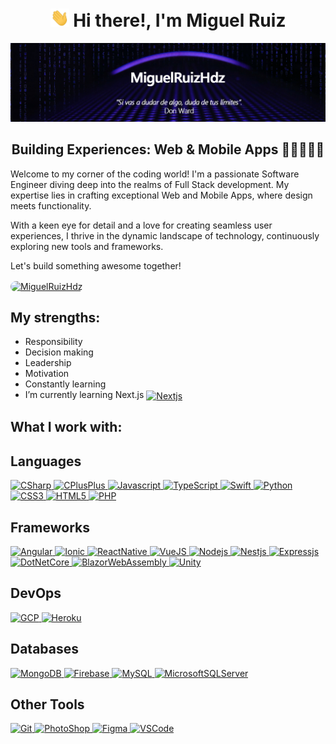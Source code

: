 
<h1 align="center"><img src="https://raw.githubusercontent.com/ABSphreak/ABSphreak/master/gifs/Hi.gif" width="30px"> Hi there!, I'm Miguel Ruiz </h1>

![Banner](Banner.jpg)

<h2 align="center">Building Experiences: Web & Mobile Apps 👨🏻‍💻🌐📱</h2>

<p>Welcome to my corner of the coding world! I'm a passionate Software Engineer diving deep into the realms of Full Stack development. My expertise lies in crafting exceptional Web and Mobile Apps, where design meets functionality.</p>

<p>With a keen eye for detail and a love for creating seamless user experiences, I thrive in the dynamic landscape of technology, continuously exploring new tools and frameworks.</p>

<p>Let's build something awesome together!</p>

<p align="left">
    <a href="https://www.linkedin.com/in/MiguelRuizHdz/" target="blank">
        <img style="border-radius:2em;" align="center" src="https://img.shields.io/badge/LinkedIn-0077B5?style=for-the-badge&logo=linkedin&logoColor=white" alt="MiguelRuizHdz" />
    </a>
</p>

<!-- *** -->


## My strengths:
- Responsibility
- Decision making
- Leadership
- Motivation
- Constantly learning
- I’m currently learning Next.js  <a href="https://nextjs.org/" target="_blank"> 
    <img align="center" src="https://cdn.jsdelivr.net/gh/devicons/devicon/icons/nextjs/nextjs-original-wordmark.svg" alt="Nextjs" width="40" height="40"/> 
</a> 


<!--

Here are some ideas to get you started:

- 🔭 I’m currently working on ...
- 👯 I’m looking to collaborate on ...
- 🤔 I’m looking for help with ...
- 💬 Ask me about ...
- 😄 Pronouns: ...
- ⚡ Fun fact: ...
-->

## What I work with:

## Languages
<p align="left"> 
  <a href="https://www.w3schools.com/cs/" target="_blank"> 
    <img src="https://cdn.jsdelivr.net/gh/devicons/devicon/icons/csharp/csharp-original.svg" alt="CSharp" width="40" height="40"/> 
  </a>
  <a href="https://www.cplusplus.com/" target="_blank"> 
    <img src="https://cdn.jsdelivr.net/gh/devicons/devicon/icons/cplusplus/cplusplus-original.svg" alt="CPlusPlus" width="40" height="40"/> 
  </a>
  <a href="https://developer.mozilla.org/en-US/docs/Web/JavaScript" target="_blank"> 
    <img src="https://cdn.jsdelivr.net/gh/devicons/devicon/icons/javascript/javascript-original.svg"  alt="Javascript" width="40" height="40"/> 
  </a>
  <a href="https://www.typescriptlang.org/" target="_blank"> 
    <img src="https://cdn.jsdelivr.net/gh/devicons/devicon/icons/typescript/typescript-original.svg"  alt="TypeScript" width="40" height="40"/> 
  </a>
  <a href="https://www.swift.org/" target="_blank"> 
    <img src="https://cdn.jsdelivr.net/gh/devicons/devicon/icons/swift/swift-original.svg" alt="Swift" width="40" height="40"/> 
  </a>
  <a href="https://www.python.org" target="_blank"> 
    <img src="https://cdn.jsdelivr.net/gh/devicons/devicon/icons/python/python-original.svg" alt="Python" width="40" height="40"/> 
  </a>
  <a href="https://www.w3schools.com/css/" target="_blank"> 
    <img src="https://cdn.jsdelivr.net/gh/devicons/devicon/icons/css3/css3-original-wordmark.svg" alt="CSS3" width="40" height="40"/> 
  </a>
  <a href="https://www.w3.org/html/" target="_blank"> 
    <img src="https://cdn.jsdelivr.net/gh/devicons/devicon/icons/html5/html5-original-wordmark.svg" alt="HTML5" width="40" height="40"/> 
  </a>
  <a href="https://www.php.net/" target="_blank"> 
    <img src="https://cdn.jsdelivr.net/gh/devicons/devicon/icons/php/php-original.svg" alt="PHP" width="40" height="40"/> 
  </a>
</p>

## Frameworks
<p align="left"> 
    <a href="https://angular.io/" target="_blank">
        <img src="https://cdn.jsdelivr.net/gh/devicons/devicon/icons/angularjs/angularjs-original.svg" alt="Angular" width="40" height="40"/>
    </a>
    <a href="http://ionicframework.com/" target="_blank">
        <img src="https://cdn.jsdelivr.net/gh/devicons/devicon/icons/ionic/ionic-original.svg" alt="Ionic" width="40" height="40"/>
    </a>
    <a href="https://reactnative.dev/" target="_blank">
        <img src="https://cdn.jsdelivr.net/gh/devicons/devicon/icons/react/react-original.svg" alt="ReactNative" width="40" height="40"/>
    </a>
    <a href="https://vuejs.org/" target="blank">
        <img src="https://cdn.jsdelivr.net/gh/devicons/devicon/icons/vuejs/vuejs-original.svg" alt="VueJS" width="40" height="40" />
    </a>
    <a href="https://nodejs.org/en/" target="_blank">
        <img src="https://cdn.jsdelivr.net/gh/devicons/devicon/icons/nodejs/nodejs-original.svg" alt="Nodejs" width="40" height="40"/>
    </a>
    <a href="https://nestjs.com/" target="_blank">
        <img src="https://cdn.jsdelivr.net/gh/devicons/devicon/icons/nestjs/nestjs-plain.svg" alt="Nestjs" width="40" height="40"/>
    </a>
    <a href="http://expressjs.com/" target="_blank">
        <img src="https://cdn.jsdelivr.net/gh/devicons/devicon/icons/express/express-original.svg" alt="Expressjs" width="40" height="40"/>
    </a>
    <a href="https://dotnet.microsoft.com/en-us/" target="_blank">
        <img src="https://cdn.jsdelivr.net/gh/devicons/devicon/icons/dotnetcore/dotnetcore-original.svg" alt="DotNetCore" width="40" height="40"/>
    </a>
    <a href="https://dotnet.microsoft.com/en-us/apps/aspnet/web-apps/blazor" target="blank">
        <img src="https://www.delta-n.nl/wp-content/uploads/2019/10/BrandBlazor_300.png" alt="BlazorWebAssembly" width="40" height="40" />
    </a>
    <a href="https://unity.com/" target="_blank">
        <img src="https://cdn.jsdelivr.net/gh/devicons/devicon/icons/unity/unity-original.svg" alt="Unity" width="40" height="40"/>
    </a>
</p>

## DevOps
<p align="left"> 
    <a href="https://cloud.google.com" target="_blank"> 
        <img src="https://www.vectorlogo.zone/logos/google_cloud/google_cloud-icon.svg" alt="GCP" width="40" height="40"/>
    </a>
    <a href="https://heroku.com" target="_blank">
        <img src="https://www.vectorlogo.zone/logos/heroku/heroku-icon.svg" alt="Heroku" width="40" height="40"/>
    </a>
</p>

## Databases
<p align="left">
    <a href="https://www.mongodb.com/" target="_blank"> 
        <img src="https://cdn.jsdelivr.net/gh/devicons/devicon/icons/mongodb/mongodb-original-wordmark.svg" alt="MongoDB" width="40" height="40"/> 
    </a> 
    <a href="https://firebase.google.com/" target="_blank"> 
        <img src="https://cdn.jsdelivr.net/gh/devicons/devicon/icons/firebase/firebase-plain-wordmark.svg" alt="Firebase" width="40" height="40"/> 
    </a> 
    <a href="https://www.mysql.com/" target="_blank"> 
        <img src="https://cdn.jsdelivr.net/gh/devicons/devicon/icons/mysql/mysql-original-wordmark.svg" alt="MySQL" width="40" height="40"/> 
    </a> 
    <a href="https://www.microsoft.com/en-us/sql-server/" target="_blank"> 
        <img src="https://cdn.jsdelivr.net/gh/devicons/devicon/icons/microsoftsqlserver/microsoftsqlserver-plain-wordmark.svg" alt="MicrosoftSQLServer" width="40" height="40"/> 
    </a> 
    
</p>

## Other Tools
<p align="left"> 
    <a href="https://git-scm.com/" target="_blank"> 
        <img src="https://www.vectorlogo.zone/logos/git-scm/git-scm-icon.svg" alt="Git" width="40" height="40"/> 
    </a>  
    <a href="https://www.adobe.com/mx/products/photoshop.html" target="_blank"> 
        <img src="https://cdn.jsdelivr.net/gh/devicons/devicon/icons/photoshop/photoshop-plain.svg" alt="PhotoShop" width="40" height="40"/> 
    </a>  
    <a href="http://figma.com/" target="_blank"> 
        <img src="https://cdn.jsdelivr.net/gh/devicons/devicon/icons/figma/figma-original.svg" alt="Figma" width="40" height="40"/> 
    </a>  
    <a href="https://code.visualstudio.com/" target="_blank"> 
        <img src="https://cdn.jsdelivr.net/gh/devicons/devicon/icons/vscode/vscode-original.svg" alt="VSCode" width="40" height="40"/> 
    </a>   
</p>




<!-- [![Top Langs](https://github-readme-stats.vercel.app/api/top-langs/?username=MiguelRuizHdz)](https://github.com/MiguelRuizHdz/github-readme-stats)

[![MiguelRuizHdz's github stats](https://github-readme-stats.vercel.app/api?username=MiguelRuizHdz&count_private=true&show_icons=true&theme=radical&hide_rank=false)](https://github.com/MiguelRuizHdz/github-readme-stats) -->
